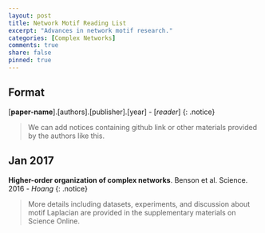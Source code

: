 ```yaml
---
layout: post
title: Network Motif Reading List
excerpt: "Advances in network motif research."
categories: [Complex Networks]
comments: true
share: false
pinned: true
---
```

## Format

[**paper-name**].[authors].[publisher].[year] - [_reader_]
{: .notice}
> We can add notices containing github link or other materials provided by the authors like this.

## Jan 2017

**Higher-order organization of complex networks**. Benson et al. Science. 2016 - _Hoang_
{: .notice}
> More details including datasets, experiments, and discussion about motif Laplacian are provided in the supplementary materials on Science Online.
